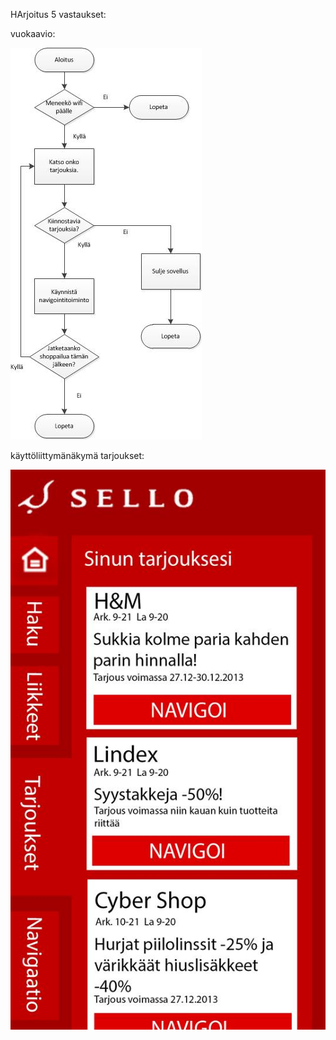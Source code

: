 HArjoitus 5 vastaukset:


vuokaavio:



![vuokaavio](/kuva2.jpg)








käyttöliittymänäkymä tarjoukset:



![Tarjoukset-välilehti](/kuva1.jpg)
